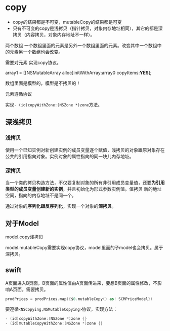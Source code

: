 # copy

- copy的结果都是不可变，mutableCopy的结果都是可变
- 只有不可变的copy是浅拷贝（指针拷贝，对象内存地址相同），其它的都是深拷贝（内容拷贝，对象内存地址不一样）。

两个数组  一个数组里面的元素是另外一个数组里面的元素。改变其中一个数组中的元素另一个数组也会改变。

需要对元素 实现copy协议。

array1 = [[NSMutableArray alloc]initWithArray:array0 copyItems:**YES**];

数组里面是模型的，模型是不拷贝的！

元素遵循<NSCopying>协议

实现`- (id)copyWithZone:(NSZone *)zone`方法。

## 深浅拷贝

### 浅拷贝

使用一个已知实例对新创建实例的成员变量逐个赋值，浅拷贝的对象跟原对象存在公共的引用指向对象。实例对象的属性指向的同一块儿内存地址。

### 深拷贝

当一个类的拷贝构造方法，不仅要复制对象的所有非引用成员变量值，还要**为引用类型的成员变量创建新的实例**，并且初始化为形式参数实例值。值拷贝 新的地址空间，指向的内存地址不是同一个。

通过对象的**序列化跟反序列化**，实现一个对象的**深拷贝**。

## 对于Model

model.copy浅拷贝

model.mutableCopy需要实现copy协议，model里面的子model也会拷贝。属于深拷贝。

## swift

A页面进入B页面，B页面的属性值由A页面传进来，要想B页面的属性修改，不影响A页面。需要拷贝。

```swift
prodPrices = prodPrices.map({$0.mutableCopy() as! SCMPriceModel})
```

要遵循`<NSCopying,NSMutableCopying>`协议，实现方法：
```objective-c
- (id)copyWithZone:(NSZone *)zone {}
- (id)mutableCopyWithZone:(NSZone *)zone {}
```
